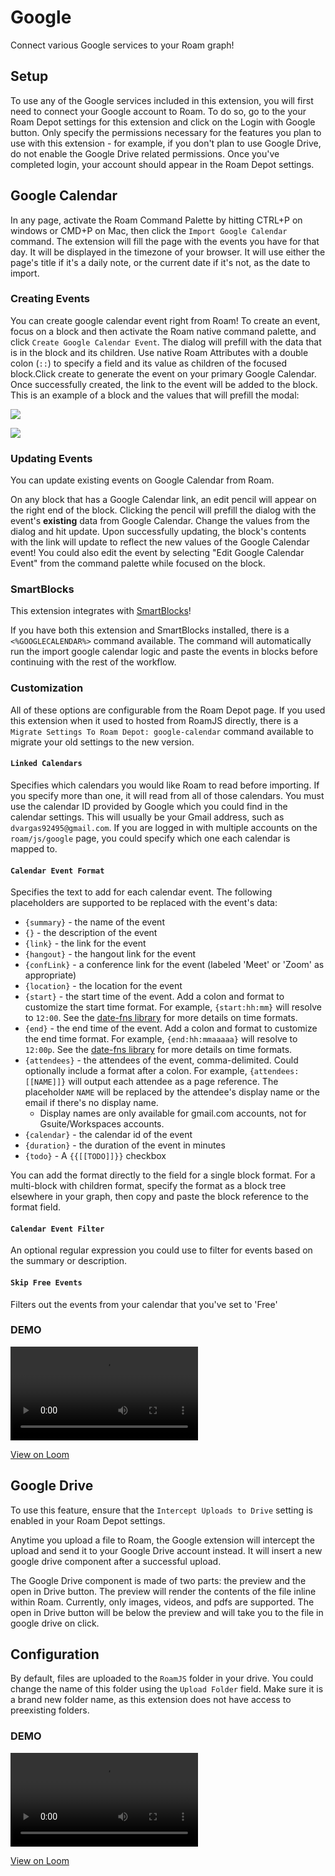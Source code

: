 # Google
      
Connect various Google services to your Roam graph!

## Setup

To use any of the Google services included in this extension, you will first need to connect your Google account to Roam. To do so, go to the your Roam Depot settings for this extension and click on the Login with Google button. Only specify the permissions necessary for the features you plan to use with this extension - for example, if you don't plan to use Google Drive, do not enable the Google Drive related permissions. Once you've completed login, your account should appear in the Roam Depot settings.

## Google Calendar

In any page, activate the Roam Command Palette by hitting CTRL+P on windows or CMD+P on Mac, then click the `Import Google Calendar` command. The extension will fill the page with the events you have for that day. It will be displayed in the timezone of your browser. It will use either the page's title if it's a daily note, or the current date if it's not, as the date to import.

### Creating Events

You can create google calendar event right from Roam! To create an event, focus on a block and then activate the Roam native command palette, and click `Create Google Calendar Event`. The dialog will prefill with the data that is in the block and its children. Use native Roam Attributes with a double colon (`::`) to specify a field and its value as children of the focused block.Click create to generate the event on your primary Google Calendar. Once successfully created, the link to the event will be added to the block. This is an example of a block and the values that will prefill the modal:

![](https://firebasestorage.googleapis.com/v0/b/firescript-577a2.appspot.com/o/imgs%2Fapp%2Froamjs%2FQZXgJzHZB6.png?alt=media&token=b17c99f1-5b4d-4d8e-82d3-2c27dfc50d09)

![](https://firebasestorage.googleapis.com/v0/b/firescript-577a2.appspot.com/o/imgs%2Fapp%2Froamjs%2FIseiuxYOTq.png?alt=media&token=49c2ca42-8bb7-49da-95d5-dad0aaad9cc5)

### Updating Events

You can update existing events on Google Calendar from Roam.

On any block that has a Google Calendar link, an edit pencil will appear on the right end of the block. Clicking the pencil will prefill the dialog with the event's __existing__ data from Google Calendar. Change the values from the dialog and hit update. Upon successfully updating, the block's contents with the link will update to reflect the new values of the Google Calendar event! You could also edit the event by selecting "Edit Google Calendar Event" from the command palette while focused on the block.

### SmartBlocks

This extension integrates with [SmartBlocks](https://roamjs.com/extensions/smartblocks)! 

If you have both this extension and SmartBlocks installed, there is a `<%GOOGLECALENDAR%>` command available. The command will automatically run the import google calendar logic and paste the events in blocks before continuing with the rest of the workflow.

### Customization

All of these options are configurable from the Roam Depot page. If you used this extension when it used to hosted from RoamJS directly, there is a `Migrate Settings To Roam Depot: google-calendar` command available to migrate your old settings to the new version.

#### `Linked Calendars` 

Specifies which calendars you would like Roam to read before importing. If you specify more than one, it will read from all of those calendars. You must use the calendar ID provided by Google which you could find in the calendar settings. This will usually be your Gmail address, such as `dvargas92495@gmail.com`. If you are logged in with multiple accounts on the `roam/js/google` page, you could specify which one each calendar is mapped to.

#### `Calendar Event Format`

Specifies the text to add for each calendar event. The following placeholders are supported to be replaced with the event's data:
- `{summary}` - the name of the event
- `{}` - the description of the event
- `{link}` - the link for the event
- `{hangout}` - the hangout link for the event
- `{confLink}` - a conference link for the event (labeled 'Meet' or 'Zoom' as appropriate)
- `{location}` - the location for the event
- `{start}` - the start time of the event. Add a colon and format to customize the start time format. For example, `{start:hh:mm}` will resolve to `12:00`. See the [date-fns library](https://date-fns.org/v2.22.1/docs/format) for more details on time formats.
- `{end}` - the end time of the event. Add a colon and format to customize the end time format. For example, `{end:hh:mmaaaaa}` will resolve to `12:00p`. See the [date-fns library](https://date-fns.org/v2.22.1/docs/format) for more details on time formats.
- `{attendees}` - the attendees of the event, comma-delimited. Could optionally include a format after a colon. For example, `{attendees:[[NAME]]}` will output each attendee as a page reference. The placeholder `NAME` will be replaced by the attendee's display name or the email if there's no display name.
    - Display names are only available for gmail.com accounts, not for Gsuite/Workspaces accounts.
- `{calendar}` - the calendar id of the event
- `{duration}` - the duration of the event in minutes
- `{todo}` - A `{{[[TODO]]}}` checkbox

You can add the format directly to the field for a single block format. For a multi-block with children format, specify the format as a block tree elsewhere in your graph, then copy and paste the block reference to the format field.

#### `Calendar Event Filter` 

An optional regular expression you could use to filter for events based on the summary or description.

#### `Skip Free Events`

Filters out the events from your calendar that you've set to 'Free'

### DEMO

<video src="https://roamjs.com/loom/47aded52527343929e6be51cbee85052.mp4" controls="controls"></video>

[View on Loom](https://www.loom.com/share/47aded52527343929e6be51cbee85052)

## Google Drive

To use this feature, ensure that the `Intercept Uploads to Drive` setting is enabled in your Roam Depot settings.

Anytime you upload a file to Roam, the Google extension will intercept the upload and send it to your Google Drive account instead. It will insert a new google drive component after a successful upload.

The Google Drive component is made of two parts: the preview and the open in Drive button. The preview will render the contents of the file inline within Roam. Currently, only images, videos, and pdfs are supported. The open in Drive button will be below the preview and will take you to the file in google drive on click.

## Configuration

By default, files are uploaded to the `RoamJS` folder in your drive. You could change the name of this folder using the `Upload Folder` field. Make sure it is a brand new folder name, as this extension does not have access to preexisting folders.

### DEMO

<video src="https://roamjs.com/loom/ce086b114ad6453194b5074c4d4f7c13.mp4" controls="controls"></video>

[View on Loom](https://www.loom.com/share/ce086b114ad6453194b5074c4d4f7c13)
